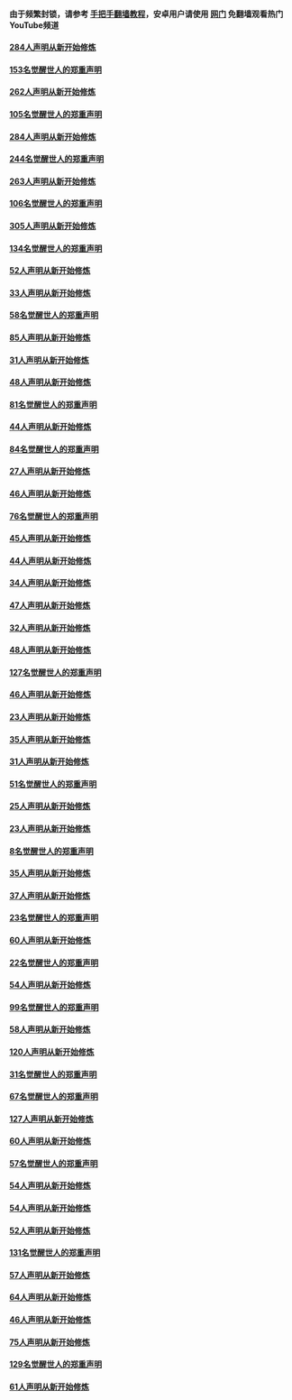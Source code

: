 #### 由于频繁封锁，请参考 [手把手翻墙教程](https://github.com/gfw-breaker/guides/wiki/)，安卓用户请使用 [网门](https://github.com/gfw-breaker/nogfw/blob/master/dl.md?t=04161001) 免翻墙观看热门YouTube频道 

#### [284人声明从新开始修炼](../pages/91/423296.md?t=04161001) 

#### [153名觉醒世人的郑重声明](../pages/91/423295.md?t=04161001) 

#### [262人声明从新开始修炼](../pages/91/423004.md?t=04161001) 

#### [105名觉醒世人的郑重声明](../pages/91/423003.md?t=04161001) 

#### [284人声明从新开始修炼](../pages/91/422707.md?t=04161001) 

#### [244名觉醒世人的郑重声明](../pages/91/422706.md?t=04161001) 

#### [263人声明从新开始修炼](../pages/91/422553.md?t=04161001) 

#### [106名觉醒世人的郑重声明](../pages/91/422552.md?t=04161001) 

#### [305人声明从新开始修炼](../pages/91/422153.md?t=04161001) 

#### [134名觉醒世人的郑重声明](../pages/91/422152.md?t=04161001) 

#### [52人声明从新开始修炼](../pages/91/421846.md?t=04161001) 

#### [33人声明从新开始修炼](../pages/91/421804.md?t=04161001) 

#### [58名觉醒世人的郑重声明](../pages/91/421845.md?t=04161001) 

#### [85人声明从新开始修炼](../pages/91/421769.md?t=04161001) 

#### [31人声明从新开始修炼](../pages/91/421763.md?t=04161001) 

#### [48人声明从新开始修炼](../pages/91/421605.md?t=04161001) 

#### [81名觉醒世人的郑重声明](../pages/91/421656.md?t=04161001) 

#### [44人声明从新开始修炼](../pages/91/421544.md?t=04161001) 

#### [84名觉醒世人的郑重声明](../pages/91/421543.md?t=04161001) 

#### [27人声明从新开始修炼](../pages/91/421465.md?t=04161001) 

#### [46人声明从新开始修炼](../pages/91/421454.md?t=04161001) 

#### [76名觉醒世人的郑重声明](../pages/91/421453.md?t=04161001) 

#### [45人声明从新开始修炼](../pages/91/421452.md?t=04161001) 

#### [44人声明从新开始修炼](../pages/91/421422.md?t=04161001) 

#### [34人声明从新开始修炼](../pages/91/421322.md?t=04161001) 

#### [47人声明从新开始修炼](../pages/91/421264.md?t=04161001) 

#### [32人声明从新开始修炼](../pages/91/421225.md?t=04161001) 

#### [48人声明从新开始修炼](../pages/91/421202.md?t=04161001) 

#### [127名觉醒世人的郑重声明](../pages/91/421224.md?t=04161001) 

#### [46人声明从新开始修炼](../pages/91/421203.md?t=04161001) 

#### [23人声明从新开始修炼](../pages/91/421138.md?t=04161001) 

#### [35人声明从新开始修炼](../pages/91/421122.md?t=04161001) 

#### [31人声明从新开始修炼](../pages/91/421081.md?t=04161001) 

#### [51名觉醒世人的郑重声明](../pages/91/421080.md?t=04161001) 

#### [25人声明从新开始修炼](../pages/91/421020.md?t=04161001) 

#### [23人声明从新开始修炼](../pages/91/420884.md?t=04161001) 

#### [8名觉醒世人的郑重声明](../pages/91/420883.md?t=04161001) 

#### [35人声明从新开始修炼](../pages/91/420809.md?t=04161001) 

#### [37人声明从新开始修炼](../pages/91/420766.md?t=04161001) 

#### [23名觉醒世人的郑重声明](../pages/91/420765.md?t=04161001) 

#### [60人声明从新开始修炼](../pages/91/420727.md?t=04161001) 

#### [22名觉醒世人的郑重声明](../pages/91/420726.md?t=04161001) 

#### [54人声明从新开始修炼](../pages/91/420529.md?t=04161001) 

#### [99名觉醒世人的郑重声明](../pages/91/420528.md?t=04161001) 

#### [58人声明从新开始修炼](../pages/91/420198.md?t=04161001) 

#### [120人声明从新开始修炼](../pages/91/420141.md?t=04161001) 

#### [31名觉醒世人的郑重声明](../pages/91/420197.md?t=04161001) 

#### [67名觉醒世人的郑重声明](../pages/91/420140.md?t=04161001) 

#### [127人声明从新开始修炼](../pages/91/420082.md?t=04161001) 

#### [60人声明从新开始修炼](../pages/91/420081.md?t=04161001) 

#### [57名觉醒世人的郑重声明](../pages/91/420080.md?t=04161001) 

#### [54人声明从新开始修炼](../pages/91/419533.md?t=04161001) 

#### [54人声明从新开始修炼](../pages/91/419532.md?t=04161001) 

#### [52人声明从新开始修炼](../pages/91/419531.md?t=04161001) 

#### [131名觉醒世人的郑重声明](../pages/91/419530.md?t=04161001) 

#### [57人声明从新开始修炼](../pages/91/419430.md?t=04161001) 

#### [64人声明从新开始修炼](../pages/91/419429.md?t=04161001) 

#### [46人声明从新开始修炼](../pages/91/419428.md?t=04161001) 

#### [75人声明从新开始修炼](../pages/91/419427.md?t=04161001) 

#### [129名觉醒世人的郑重声明](../pages/91/419426.md?t=04161001) 

#### [61人声明从新开始修炼](../pages/91/419198.md?t=04161001) 

